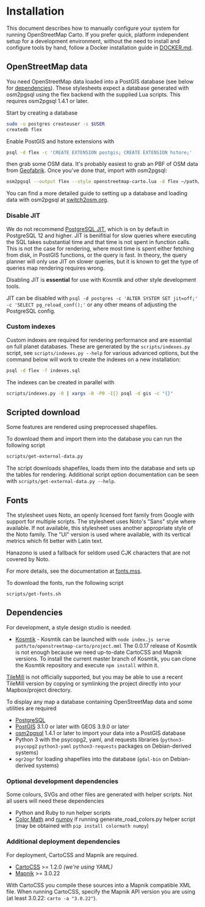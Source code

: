# Installation

This document describes how to manually configure your system for running OpenStreetMap Carto. If you prefer quick, platform independent setup for a development environment, without the need to install and configure tools by hand, follow a Docker installation guide in [DOCKER.md](DOCKER.md).

## OpenStreetMap data
You need OpenStreetMap data loaded into a PostGIS database (see below for [dependencies](#dependencies)). These stylesheets expect a database generated with osm2pgsql using the flex backend with the supplied Lua scripts. This requires osm2pgsql 1.4.1 or later.

Start by creating a database

```sh
sudo -u postgres createuser -s $USER
createdb flex
```

Enable PostGIS and hstore extensions with

```sh
psql -d flex -c 'CREATE EXTENSION postgis; CREATE EXTENSION hstore;'
```

then grab some OSM data. It's probably easiest to grab an PBF of OSM data from [Geofabrik](https://download.geofabrik.de/). Once you've done that, import with osm2pgsql:

```sh
osm2pgsql --output flex --style openstreetmap-carto.lua -d flex ~/path/to/data.osm.pbf
```

You can find a more detailed guide to setting up a database and loading data with osm2pgsql at [switch2osm.org](https://switch2osm.org/serving-tiles/manually-building-a-tile-server-16-04-2-lts/).

### Disable JIT

We do not recommend [PostgreSQL JIT](https://www.postgresql.org/docs/current/jit-reason.html), which is on by default in PostgreSQL 12 and higher. JIT is benifitial for slow queries where executing the SQL takes substantial time and that time is not spent in function calls. This is not the case for rendering, where most time is spent either fetching from disk, in PostGIS functions, or the query is fast. In theory, the query planner will only use JIT on slower queries, but it is known to get the type of queries map rendering requires wrong.

Disabling JIT is **essential** for use with Kosmtik and other style development tools.

JIT can be disabled with `psql -d postgres -c 'ALTER SYSTEM SET jit=off;' -c 'SELECT pg_reload_conf();'` or any other means of adjusting the PostgreSQL config.

### Custom indexes
Custom indexes are required for rendering performance and are essential on full planet databases. These are generated by the `scripts/indexes.py` script, see `scripts/indexes.py --help` for various advanced options, but the command below will work to create the indexes on a new installation:

```sh
psql -d flex -f indexes.sql
```

The indexes can be created in parallel with

```sh
scripts/indexes.py -0 | xargs -0 -P0 -I{} psql -d gis -c "{}"
```

## Scripted download
Some features are rendered using preprocessed shapefiles.

To download them and import them into the database you can run the following script

```sh
scripts/get-external-data.py
```

The script downloads shapefiles, loads them into the database and sets up the tables for rendering. Additional script option documentation can be seen with `scripts/get-external-data.py --help`.

## Fonts
The stylesheet uses Noto, an openly licensed font family from Google with support for multiple scripts. The stylesheet uses Noto's "Sans" style where available. If not available, this stylesheet uses another appropriate style of the Noto family. The "UI" version is used where available, with its vertical metrics which fit better with Latin text.

Hanazono is used a fallback for seldom used CJK characters that are not covered by Noto.

For more details, see the documentation at [fonts.mss](style/fonts.mss).

To download the fonts, run the following script

```
scripts/get-fonts.sh
```

## Dependencies

For development, a style design studio is needed.
* [Kosmtik](https://github.com/kosmtik/kosmtik) - Kosmtik can be launched with `node index.js serve path/to/openstreetmap-carto/project.mml` The 0.0.17 release of Kosmtik is not enough because we need up-to-date CartoCSS and Mapnik versions. To install the current master branch of Kosmtik, you can clone the Kosmtik repository and execute `npm install` within it.

[TileMill](https://tilemill-project.github.io/tilemill/) is not officially supported, but you may be able to use a recent TileMill version by copying or symlinking the project directly into your Mapbox/project directory.

To display any map a database containing OpenStreetMap data and some utilities are required

* [PostgreSQL](https://www.postgresql.org/)
* [PostGIS](https://postgis.net/) 3.1.0 or later with GEOS 3.9.0 or later
* [osm2pgsql](https://github.com/openstreetmap/osm2pgsql#installing) 1.4.1 or later to import your data into a PostGIS database
* Python 3 with the psycopg2, yaml, and requests libraries (`python3-psycopg2` `python3-yaml` `python3-requests` packages on Debian-derived systems)
* `ogr2ogr` for loading shapefiles into the database (`gdal-bin` on Debian-derived systems)

### Optional development dependencies

Some colours, SVGs and other files are generated with helper scripts. Not all users will need these dependencies

* Python and Ruby to run helper scripts
* [Color Math](https://github.com/gtaylor/python-colormath) and [numpy](https://numpy.org/) if running generate_road_colors.py helper script (may be obtained with `pip install colormath numpy`)

### Additional deployment dependencies

For deployment, CartoCSS and Mapnik are required.

* [CartoCSS](https://github.com/mapbox/carto) >= 1.2.0 *(we're using YAML)*
* [Mapnik](https://github.com/mapnik/mapnik/wiki/Mapnik-Installation) >= 3.0.22

With CartoCSS you compile these sources into a Mapnik compatible XML file. When running CartoCSS, specify the Mapnik API version you are using (at least 3.0.22: `carto -a "3.0.22"`).
